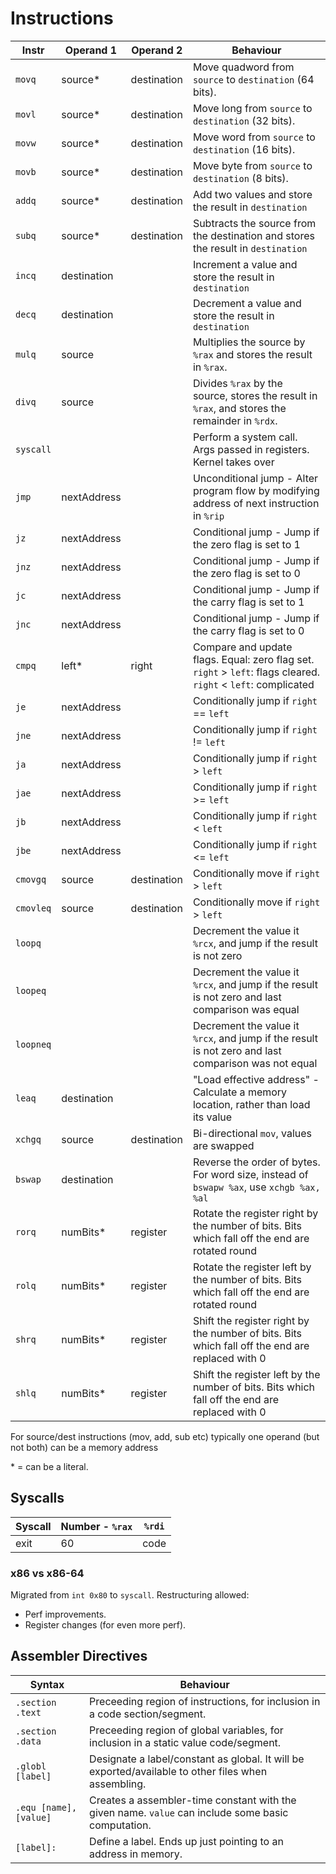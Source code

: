 # Instructions

| Instr     | Operand 1   | Operand 2   | Behaviour                                                                                                      |
| --------- | ----------- | ----------- | -------------------------------------------------------------------------------------------------------------- |
| `movq`    | source\*    | destination | Move quadword from `source` to `destination` (64 bits).                                                        |
| `movl`    | source\*    | destination | Move long from `source` to `destination` (32 bits).                                                            |
| `movw`    | source\*    | destination | Move word from `source` to `destination` (16 bits).                                                            |
| `movb`    | source\*    | destination | Move byte from `source` to `destination` (8 bits).                                                             |
| `addq`    | source\*    | destination | Add two values and store the result in `destination`                                                           |
| `subq`    | source\*    | destination | Subtracts the source from the destination and stores the result in `destination`                               |
| `incq`    | destination |             | Increment a value and store the result in `destination`                                                        |
| `decq`    | destination |             | Decrement a value and store the result in `destination`                                                        |
| `mulq`    | source      |             | Multiplies the source by `%rax` and stores the result in `%rax`.                                               |
| `divq`    | source      |             | Divides `%rax` by the source, stores the result in `%rax`, and stores the remainder in `%rdx`.                 |
| `syscall` |             |             | Perform a system call. Args passed in registers. Kernel takes over                                             |
| `jmp`     | nextAddress |             | Unconditional jump - Alter program flow by modifying address of next instruction in `%rip`                     |
| `jz`      | nextAddress |             | Conditional jump - Jump if the zero flag is set to 1                                                           |
| `jnz`     | nextAddress |             | Conditional jump - Jump if the zero flag is set to 0                                                           |
| `jc`      | nextAddress |             | Conditional jump - Jump if the carry flag is set to 1                                                          |
| `jnc`     | nextAddress |             | Conditional jump - Jump if the carry flag is set to 0                                                          |
| `cmpq`    | left\*      | right       | Compare and update flags. Equal: zero flag set. `right` > `left`: flags cleared. `right` < `left`: complicated |
| `je`      | nextAddress |             | Conditionally jump if `right` == `left`                                                                        |
| `jne`     | nextAddress |             | Conditionally jump if `right` != `left`                                                                        |
| `ja`      | nextAddress |             | Conditionally jump if `right` > `left`                                                                         |
| `jae`     | nextAddress |             | Conditionally jump if `right` >= `left`                                                                        |
| `jb`      | nextAddress |             | Conditionally jump if `right` < `left`                                                                         |
| `jbe`     | nextAddress |             | Conditionally jump if `right` <= `left`                                                                        |
| `cmovgq`  | source      | destination | Conditionally move if `right` > `left`                                                                         |
| `cmovleq` | source      | destination | Conditionally move if `right` > `left`                                                                         |
| `loopq`   |             |             | Decrement the value it `%rcx`, and jump if the result is not zero                                              |
| `loopeq`  |             |             | Decrement the value it `%rcx`, and jump if the result is not zero and last comparison was equal                |
| `loopneq` |             |             | Decrement the value it `%rcx`, and jump if the result is not zero and last comparison was not equal            |
| `leaq`    | destination |             | "Load effective address" - Calculate a memory location, rather than load its value                             |
| `xchgq`   | source      | destination | Bi-directional `mov`, values are swapped                                                                       |
| `bswap`   | destination |             | Reverse the order of bytes. For word size, instead of `bswapw %ax`, use `xchgb %ax, %al`                       |
| `rorq`    | numBits\*   | register    | Rotate the register right by the number of bits. Bits which fall off the end are rotated round                 |
| `rolq `   | numBits\*   | register    | Rotate the register left by the number of bits. Bits which fall off the end are rotated round                  |
| `shrq`    | numBits\*   | register    | Shift the register right by the number of bits. Bits which fall off the end are replaced with 0                |
| `shlq`    | numBits\*   | register    | Shift the register left by the number of bits. Bits which fall off the end are replaced with 0                 |

For source/dest instructions (mov, add, sub etc) typically one operand (but not both) can be a memory address

\* = can be a literal.

## Syscalls

| Syscall | Number - `%rax` | `%rdi` |
| ------- | --------------- | ------ |
| exit    | 60              | code   |

### x86 vs x86-64

Migrated from `int 0x80` to `syscall`. Restructuring allowed:

- Perf improvements.
- Register changes (for even more perf).

## Assembler Directives

| Syntax                 | Behaviour                                                                                           |
| ---------------------- | --------------------------------------------------------------------------------------------------- |
| `.section .text`       | Preceeding region of instructions, for inclusion in a code section/segment.                         |
| `.section .data`       | Preceeding region of global variables, for inclusion in a static value code/segment.                |
| `.globl [label]`       | Designate a label/constant as global. It will be exported/available to other files when assembling. |
| `.equ [name], [value]` | Creates a assembler-time constant with the given name. `value` can include some basic computation.  |
| `[label]:`             | Define a label. Ends up just pointing to an address in memory.                                      |
